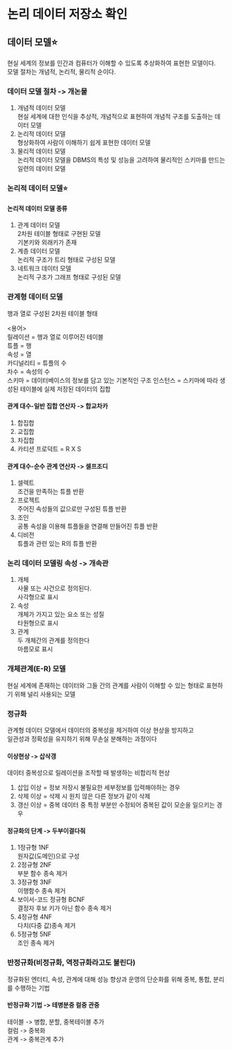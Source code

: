 # 논리 데이터 저장소 확인
## 데이터 모델⭐
현실 세계의 정보를 인간과 컴퓨터가 이해할 수 있도록 추상화하여 표현한 모델이다.   
모델 절차는 개념적, 논리적, 물리적 순이다.   

### 데이터 모델 절차 -> 개논물
1. 개념적 데이터 모델   
현실 세계에 대한 인식을 추상적, 개념적으로 표현하여 개념적 구조를 도출하는 데이터 모델   
2. 논리적 데이터 모델   
형상화하여 사람이 이해하기 쉽게 표현한 데이터 모델   
3. 물리적 데이터 모델   
논리적 데이터 모델을 DBMS의 특성 및 성능을 고려하여 물리적인 스키마를 만드는 일련의 데이터 모델   

### 논리적 데이터 모델⭐
#### 논리적 데이터 모델 종류
1. 관계 데이터 모델   
2차원 테이블 형태로 구현된 모델   
기본키와 외래키가 존재   
2. 계층 데이터 모델   
논리적 구조가 트리 형태로 구성된 모델   
3. 네트워크 데이터 모델   
논리적 구조가 그래프 형태로 구성된 모델   

### 관계형 데이터 모델
행과 열로 구성된 2차원 테이블 형태   

<용어>   
릴레이션 = 행과 열로 이루어진 테이블   
튜플 = 행   
속성 = 열   
카디널리티 = 튜플의 수   
차수 = 속성의 수   
스키마 = 데이터베이스의 정보를 담고 있는 기본적인 구조 
인스턴스 = 스키마에 따라 생성된 테이블에 실제 저장된 데이터의 집합   

#### 관계 대수-일반 집합 연산자 -> 합교차카
1. 합집합   
2. 교집합   
3. 차집합   
4. 카티션 프로덕트 = R X S
#### 관계 대수-순수 관계 연산자 -> 셀프조디
1. 셀렉트   
조건을 만족하는 튜플 반환   
2. 프로젝트   
주어진 속성들의 값으로만 구성된 튜플 반환   
3. 조인   
공통 속성을 이용해 튜플들을 연결해 만들어진 튜플 반환   
4. 디비전   
튜플과 관련 있는 R의 튜플 반환   

### 논리 데이터 모델링 속성 -> 개속관
1. 개체   
사물 또는 사건으로 정의된다.   
사각형으로 표시   
2. 속성   
개체가 가지고 있는 요소 또는 성질   
타원형으로 표시   
3. 관계   
두 개체간의 관계를 정의한다   
마름모로 표시   

### 개체관계(E-R) 모델
현실 세계에 존재하는 데이터와 그들 간의 관계를 사람이 이해할 수 있는 형태로 표현하기 위해 널리 사용되는 모델   

### 정규화
관계형 데이터 모델에서 데이터의 중복성을 제거하여 이상 현상을 방지하고   
일관성과 정확성을 유지하기 위해 무손실 분해하는 과정이다   
#### 이상현상 -> 삽삭갱
데이터 중복성으로 릴레이션을 조작할 때 발생하는 비합리적 현상   
1. 삽입 이상 = 정보 저장시 불필요한 세부정보를 입력해야하는 경우   
2. 삭제 이상 = 삭제 시 원치 않은 다른 정보가 같이 삭제   
3. 갱신 이상 = 중복 데이터 중 특정 부분만 수정되어 중복된 값이 모순을 일으키는 경우   
#### 정규화의 단계 -> 두부이결다줘
1. 1정규형 1NF   
원자값(도메인)으로 구성   
2. 2정규형 2NF   
부분 함수 종속 제거   
3. 3정규형 3NF   
이행함수 종속 제거   
4. 보이서-코드 정규형 BCNF   
결정자 후보 키가 아닌 함수 종속 제거   
5. 4정규형 4NF   
다치(다중 값)종속 제거   
6. 5정규형 5NF   
조인 종속 제거   

### 반정규화(비정규화, 역정규화라고도 불린다)
정규화된 엔터티, 속성, 관계에 대해 성능 향상과 운영의 단순화를 위해 중복, 통합, 분리를 수행하는 기법   
#### 반정규화 기법 -> 테병분중 컬중 관중
테이블 -> 병합, 분할, 중복테이블 추가   
컬럼 -> 중복화   
관계 -> 중복관계 추가   

